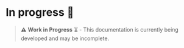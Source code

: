 # In progress 🚧

> ⚠️ **Work in Progress** ⏳ - This documentation is currently being developed and may be incomplete.
